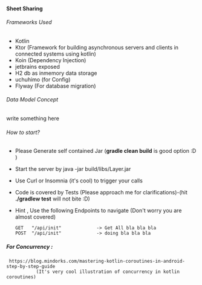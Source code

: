 #### Sheet Sharing

###### Frameworks Used
* Kotlin
* Ktor (Framework for building asynchronous servers and clients in connected systems using kotlin)
* Koin (Dependency Injection)
* jetbrains exposed
* H2 db as inmemory data storage
* uchuhimo (for Config)
* Flyway (For database migration)

###### Data Model Concept
 write something here

###### How to start?
* Please Generate self contained Jar (**gradle clean build** is good option :D )
* Start the server by java -jar build/libs/Layer.jar
* Use Curl or Insomnia (it's cool) to trigger your calls
* Code is covered by Tests (Please approach me for clarifications)-(hit **./gradlew test** will not bite :D)
* Hint , Use the following Endpoints to navigate (Don't worry you are almost covered)

      GET   "/api/init"             -> Get All bla bla bla
      POST  "/api/init"             -> doing bla bla bla
      
##### For Concurrency : 
     https://blog.mindorks.com/mastering-kotlin-coroutines-in-android-step-by-step-guide 
               (It's very cool illustration of concurrency in kotlin coroutines)







